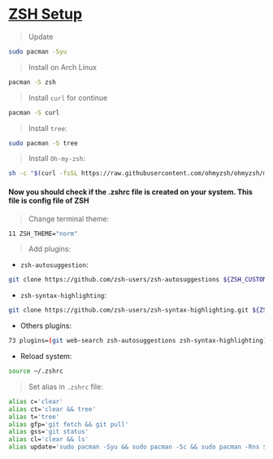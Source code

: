# [ZSH Setup](https://github.com/ohmyzsh/ohmyzsh/wiki/Installing-ZSH) 

> Update

```bash
sudo pacman -Syu
```

> Install on Arch Linux

```bash
pacman -S zsh
```
> Install `curl` for continue

```bash
pacman -S curl
```

> Install `tree`:
```bash
sudo pacman -S tree
```

> Install `Oh-my-zsh`:

```bash
sh -c "$(curl -fsSL https://raw.githubusercontent.com/ohmyzsh/ohmyzsh/master/tools/install.sh)"
```
#### Now you should check if the .zshrc file is created on your system. This file is config file of ZSH 

> Change terminal theme:

```bash
11 ZSH_THEME="norm"
```
> Add plugins: 

- `zsh-autosuggestion`:

```bash
git clone https://github.com/zsh-users/zsh-autosuggestions ${ZSH_CUSTOM:-~/.oh-my-zsh/custom}/plugins/zsh-autosuggestions
```

- `zsh-syntax-highlighting`:

```bash
git clone https://github.com/zsh-users/zsh-syntax-highlighting.git ${ZSH_CUSTOM:-~/.oh-my-zsh/custom}/plugins/zsh-syntax-highlighting
```

- Others plugins:

```bash
73 plugins=(git web-search zsh-autosuggestions zsh-syntax-highlighting)
```

- Reload system:

```bash
source ~/.zshrc
```

> Set alias in `.zshrc` file:

```bash 
alias c='clear'
alias ct='clear && tree'
alias t='tree'
alias gfp='git fetch && git pull'
alias gss='git status'
alias cl='clear && ls'
alias update='sudo pacman -Syu && sudo pacman -Sc && sudo pacman -Rns $(pacman -Qtdq)'
``` 